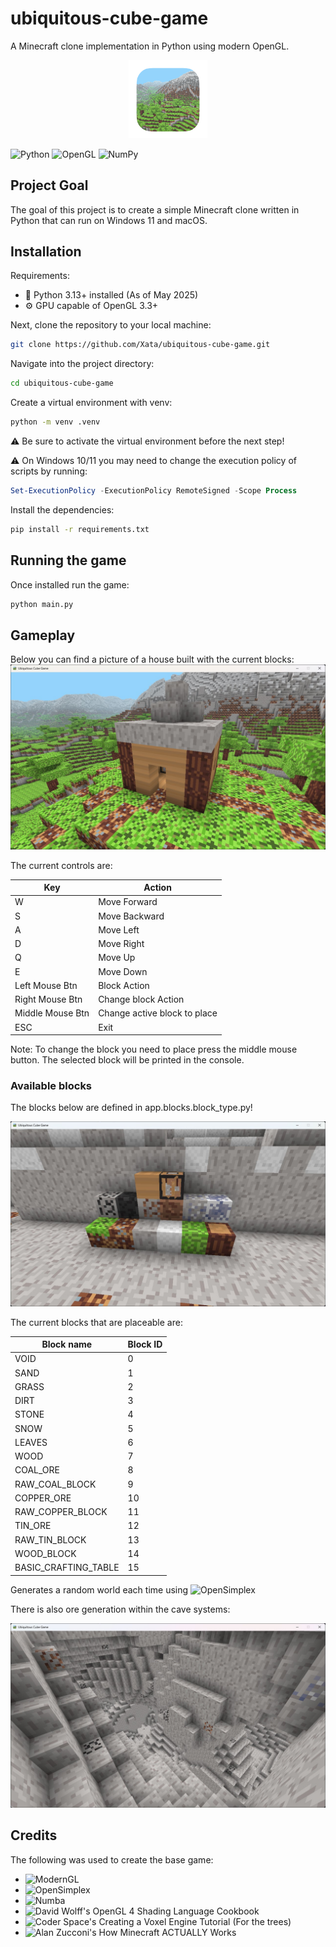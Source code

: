 # ubiquitous-cube-game
A Minecraft clone implementation in Python using modern OpenGL.

<p align="center">
<img src="app/assets/icon.png" alt="Ubiquitous Cube Game icon" width="25%"/>

![Python](https://img.shields.io/badge/python-3670A0?style=for-the-badge&logo=python&logoColor=ffdd54)
![OpenGL](https://img.shields.io/badge/OpenGL-%23FFFFFF.svg?style=for-the-badge&logo=opengl)
![NumPy](https://img.shields.io/badge/numpy-%23013243.svg?style=for-the-badge&logo=numpy&logoColor=white)

</p>

## Project Goal

The goal of this project is to create a simple Minecraft clone written in Python that can run on Windows 11 and macOS.

## Installation

Requirements:
- 🐍 Python 3.13+ installed (As of May 2025)
- ⚙️ GPU capable of OpenGL 3.3+

Next, clone the repository to your local machine:
```zsh
git clone https://github.com/Xata/ubiquitous-cube-game.git
```

Navigate into the project directory:
```zsh
cd ubiquitous-cube-game
```

Create a virtual environment with venv:
```zsh
python -m venv .venv
```

⚠️ Be sure to activate the virtual environment before the next step!

⚠️ On Windows 10/11 you may need to change the execution policy of scripts by running:
```powershell
Set-ExecutionPolicy -ExecutionPolicy RemoteSigned -Scope Process
```

Install the dependencies:
```zsh
pip install -r requirements.txt
```

## Running the game
Once installed run the game:
```zsh
python main.py
```

## Gameplay

Below you can find a picture of a house built with the current blocks:
![All current blocks](/resources/images/cube-game-screenshot-03.jpg)

The current controls are:

| Key | Action |
|------|--------|
| W | Move Forward |
| S | Move Backward |
| A | Move Left |
| D | Move Right |
| Q | Move Up |
| E | Move Down |
| Left Mouse Btn | Block Action |
| Right Mouse Btn | Change block Action |
| Middle Mouse Btn | Change active block to place |
| ESC | Exit |

Note: To change the block you need to place press the middle mouse button. The selected block will be printed in the console.

### Available blocks
The blocks below are defined in app.blocks.block_type.py!

![All current blocks](/resources/images/cube-game-screenshot-01.jpg)

The current blocks that are placeable are:

| Block name           | Block ID |
|----------------------|----------|
| VOID                 | 0        |
| SAND                 | 1        |
| GRASS                | 2        |
| DIRT                 | 3        |
| STONE                | 4        |
| SNOW                 | 5        |
| LEAVES               | 6        |
| WOOD                 | 7        | 
| COAL_ORE             | 8        |
| RAW_COAL_BLOCK       | 9        |
| COPPER_ORE           | 10       |
| RAW_COPPER_BLOCK     | 11       | 
| TIN_ORE              | 12       |       
| RAW_TIN_BLOCK        | 13       |       
| WOOD_BLOCK           | 14       |   
| BASIC_CRAFTING_TABLE | 15       |

Generates a random world each time using ![OpenSimplex](https://github.com/lmas/opensimplex)

There is also ore generation within the cave systems:

![Example of ore being generated within the caves](/resources/images/cube-game-screenshot-02.jpg)

## Credits

The following was used to create the base game:

- ![ModernGL](https://moderngl.readthedocs.io/en/5.8.2/)
- ![OpenSimplex](https://github.com/lmas/opensimplex)
- ![Numba](https://numba.pydata.org/)
- ![David Wolff's OpenGL 4 Shading Language Cookbook](https://www.amazon.com/OpenGL-Shading-Language-Cookbook-high-quality/dp/1789342252)
- ![Coder Space's Creating a Voxel Engine Tutorial](https://www.youtube.com/watch?v=Ab8TOSFfNp4) (For the trees)
- ![Alan Zucconi's How Minecraft ACTUALLY Works](https://www.youtube.com/watch?v=YyVAaJqYAfE&t=973s)
